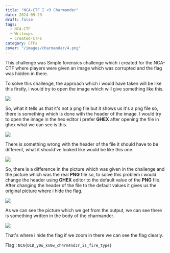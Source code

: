 ```yaml
---
title: "NCA-CTF I <3 Charmander"
date: 2024-09-29
draft: false
tags:
  - NCA-CTF
  - Writeups
  - Created-CTFs
category: CTFs
cover: "/images/charmandar/4.png"
---
```


This challenge was Simple forensics challenge which i created for the NCA-CTF where players were given an image which was corrupted and the flag was hidden in there.

To solve this challenge, the approach which i would have taken will be like this firstly, i would try to open the image which will give something like this.

![](/images/charmandar/1.png)

So, what it tells us that it's not a png file but it shows us it's a png file so, there is something which is done with the header of the image. I would try to open the image in the hex editor i prefer **GHEX** after opening the file in ghex what we can see is this.

![](/images/charmandar/2.png)

There is something wrong with the header of the file it should have to be different, what it should've looked like would be like this one.

![](/images/charmandar/3.png)

So, there is a difference in the picture which was given in the challenge and the picture which was the real **PNG** file so, to solve this problem i would change the header using **GHEX** editor to the default value of the **PNG** file. After changing the header of the file to the default values it gives us the original picture where i hide the flag.

![](/images/charmandar/4.png)

As we can see the picture which we get from the output, we can see there is something written in the body of the charmander.

![](/images/charmandar/5.png)

That's where i hide the flag if we zoom in there we can see the flag clearly.

Flag : `NCA{D1D_y0u_kn0w_ch4rm4nd3r_is_fire_type}`
